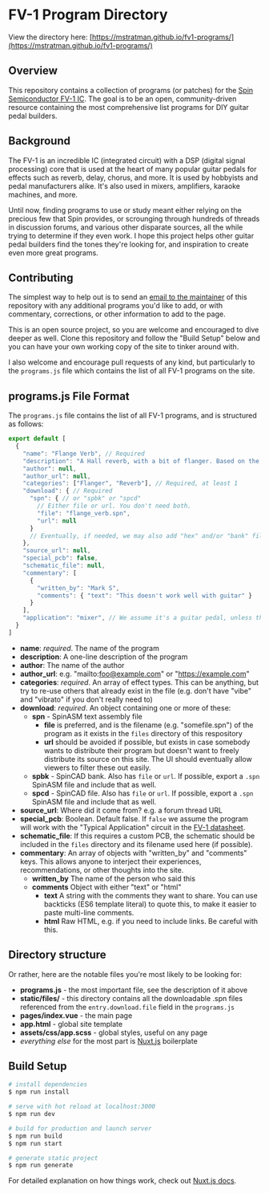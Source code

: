 # FV-1 Program Directory

View the directory here: [https://mstratman.github.io/fv1-programs/](https://mstratman.github.io/fv1-programs/)

## Overview

This repository contains a collection of programs (or patches) for the
[Spin Semiconductor FV-1 IC](http://spinsemi.com/products.html). The goal is to be an open, community-driven
resource containing the most comprehensive list programs for DIY guitar pedal builders. 

## Background

The FV-1 is an incredible IC (integrated circuit) with a DSP (digital signal processing) core that is used at the heart of many popular guitar pedals for effects such as reverb, delay, chorus, and more. It is used by hobbyists and pedal manufacturers alike.  It's also used in mixers, amplifiers, karaoke machines, and more.

Until now, finding programs to use or study meant either relying on the precious few that Spin provides, or scrounging through hundreds of threads in discussion forums, and various other disparate sources, all the while trying to determine if they even work. I hope this project helps other guitar pedal builders find the tones they're looking for, and inspiration to create even more great programs.

## Contributing

The simplest way to help out is to send an [email to the maintainer](stratman@gmail.com) of this
repository with any additional programs you'd like to add, or with commentary, corrections, or other information to add to the page.

This is an open source project, so you are welcome and encouraged to dive deeper as well.  Clone this repository and follow the "Build Setup" below and you can have your own working copy of the site to tinker around with.

I also welcome and encourage pull requests of any kind, but particularly to the `programs.js` file which contains the list of all FV-1 programs on the site.

## programs.js File Format

The `programs.js` file contains the list of all FV-1 programs, and is
structured as follows:

```js
export default [
  {
    "name": "Flange Verb", // Required
    "description": "A Hall reverb, with a bit of flanger. Based on the internal ROM program, with a few tweaks.",
    "author": null,
    "author_url": null,
    "categories": ["Flanger", "Reverb"], // Required, at least 1
    "download": { // Required
      "spn": { // or "spbk" or "spcd"
        // Either file or url. You don't need both.
        "file": "flange_verb.spn",
        "url": null
      }
      // Eventually, if needed, we may also add "hex" and/or "bank" files here.
    },
    "source_url": null,
    "special_pcb": false,
    "schematic_file": null,
    "commentary": [
      {
        "written_by": "Mark S",
        "comments": { "text": "This doesn't work well with guitar" }
      }
    ],
    "application": "mixer", // We assume it's a guitar pedal, unless this is set to something else
  }
]
```

* **name**: *required*. The name of the program
* **description**: A one-line description of the program
* **author**: The name of the author
* **author_url**: e.g. "mailto:foo@example.com" or "https://example.com"
* **categories**: *required*. An array of effect types. This can be anything, but try to re-use others that already exist in the file (e.g. don't have "vibe" and "vibrato" if you don't really need to)
* **download**: *required*. An object containing one or more of these:
  * **spn** - SpinASM text assembly file
    * **file** is preferred, and is the filename (e.g. "somefile.spn") of the program as it exists in the `files` directory of this respository
    * **url** should be avoided if possible, but exists in case somebody wants to distribute their program but doesn't want to freely distribute its source on this site. The UI should eventually allow viewers to filter these out easily.
  * **spbk** - SpinCAD bank. Also has `file` or `url`. If possible, export a `.spn` SpinASM file and include that as well.
  * **spcd** - SpinCAD file. Also has `file` or `url`. If possible, export a `.spn` SpinASM file and include that as well.
* **source_url**: Where did it come from? e.g. a forum thread URL
* **special_pcb**: Boolean. Default false. If `false` we assume the program will work with the "Typical Application" circuit in the [FV-1 datasheet](http://www.spinsemi.com/Products/datasheets/spn1001/FV-1.pdf).
* **schematic_file**: If this requires a custom PCB, the schematic should be included in the `files` directory and its filename used here (if possible).
* **commentary**: An array of objects with "written_by" and "comments" keys.  This allows anyone to interject their experiences, recommendations, or other thoughts into the site.
  * **written_by** The name of the person who said this
  * **comments** Object with either "text" or "html"
    * **text** A string with the comments they want to share. You can use backticks (ES6 template literal) to quote this, to make it easier to paste multi-line comments.
    * **html** Raw HTML, e.g. if you need to include links. Be careful with this.

## Directory structure

Or rather, here are the notable files you're most likely to be looking for:

* **programs.js** - the most important file, see the description of it above
* **static/files/** - this directory contains all the downloadable .spn files referenced from the `entry.download.file` field in the `programs.js`
* **pages/index.vue** - the main page
* **app.html** - global site template
* **assets/css/app.scss** - global styles, useful on any page
* *everything else* for the most part is [Nuxt.js](https://nuxtjs.org/) boilerplate

## Build Setup

``` bash
# install dependencies
$ npm run install

# serve with hot reload at localhost:3000
$ npm run dev

# build for production and launch server
$ npm run build
$ npm run start

# generate static project
$ npm run generate
```

For detailed explanation on how things work, check out [Nuxt.js docs](https://nuxtjs.org).
